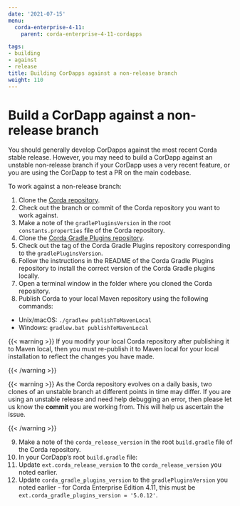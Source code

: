```yaml
---
date: '2021-07-15'
menu:
  corda-enterprise-4-11:
    parent: corda-enterprise-4-11-cordapps

tags:
- building
- against
- release
title: Building CorDapps against a non-release branch
weight: 110
---
```



# Build a CorDapp against a non-release branch

You should generally develop CorDapps against the most recent Corda stable release. However, you may need to build a CorDapp
against an unstable non-release branch if your CorDapp uses a very recent feature, or you are using the CorDapp to test a PR
on the main codebase.

To work against a non-release branch:


1. Clone the [Corda repository](https://github.com/corda/corda).
2. Check out the branch or commit of the Corda repository you want to work against.
3. Make a note of the `gradlePluginsVersion` in the root `constants.properties` file of the Corda repository.
4. Clone the [Corda Gradle Plugins repository](https://github.com/corda/corda-gradle-plugins).
5. Check out the tag of the Corda Gradle Plugins repository corresponding to the `gradlePluginsVersion`.
6. Follow the instructions in the README of the Corda Gradle Plugins repository to install the correct version of the Corda Gradle plugins locally.
7. Open a terminal window in the folder where you cloned the Corda repository.
8. Publish Corda to your local Maven repository using the following commands:


* Unix/macOS: `./gradlew publishToMavenLocal`
* Windows: `gradlew.bat publishToMavenLocal`


{{< warning >}}
If you modify your local Corda repository after publishing it to Maven local, then you must
re-publish it to Maven local for your local installation to reflect the changes you have made.

{{< /warning >}}



{{< warning >}}
As the Corda repository evolves on a daily basis, two clones of an unstable branch at different points in
time may differ. If you are using an unstable release and need help debugging an error, then please let us know the
**commit** you are working from. This will help us ascertain the issue.

{{< /warning >}}




9. Make a note of the `corda_release_version` in the root `build.gradle` file of the Corda repository.
10. In your CorDapp’s root `build.gradle` file:
  1. Update `ext.corda_release_version` to the `corda_release_version` you noted earlier.
  2. Update `corda_gradle_plugins_version` to the `gradlePluginsVersion` you noted earlier - for Corda Enterprise Edition 4.11, this must be `ext.corda_gradle_plugins_version = '5.0.12'`.
